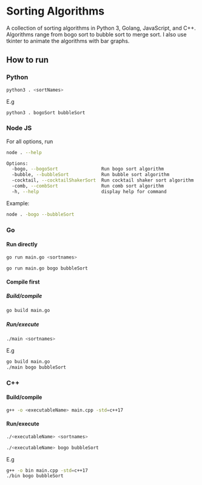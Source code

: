 # Sorting Algorithms
A collection of sorting algorithms in Python 3, Golang, JavaScript, and C++. Algorithms range from bogo sort to bubble sort to merge sort. I also use tkinter to animate the algorithms with bar graphs.

## How to run
### Python
```bash
python3 . <sortNames>
```
E.g
```bash
python3 . bogoSort bubbleSort
```

### Node JS ###
For all options, run
```bash
node . --help
```
```bash
Options:
  -bogo, --bogoSort                Run bogo sort algorithm
  -bubble, --bubbleSort            Run bubble sort algorithm
  -cocktail, --cocktailShakerSort  Run cocktail shaker sort algorithm
  -comb, --combSort                Run comb sort algorithm
  -h, --help                       display help for command
```
Example:
```bash
node . -bogo --bubbleSort
```

### Go ###
#### Run directly
```bash
go run main.go <sortnames>
```
```bash
go run main.go bogo bubbleSort
```
#### Compile first ####
##### Build/compile #####
```bash
go build main.go
```
##### Run/execute #####
```bash
./main <sortnames>
```
E.g
```bash
go build main.go
./main bogo bubbleSort
```

### C++ ###
#### Build/compile ####
```bash
g++ -o <executableName> main.cpp -std=c++17
```
#### Run/execute ####
```bash
./<executableName> <sortnames>
```
```bash
./<executableName> bogo bubbleSort
```
E.g
```bash
g++ -o bin main.cpp -std=c++17
./bin bogo bubbleSort
```
